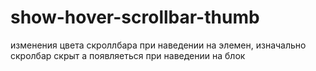 # show-hover-scrollbar-thumb
изменения цвета скроллбара при наведении на элемен, изначально скролбар скрыт а появляеться при наведении на блок
